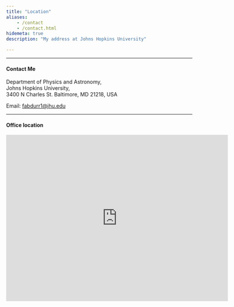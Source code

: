 ```yaml
---
title: "Location"
aliases:
    - /contact
    - /contact.html
hidemeta: true
description: "My address at Johns Hopkins University"

---
```


---

#### Contact Me

Department of Physics and Astronomy, <br/>
Johns Hopkins University, <br/>
3400 N Charles St. Baltimore, MD 21218, USA

Email: <fabdurr1@jhu.edu>

---

#### Office location

<iframe width="600" height="450" style="border:0" loading="lazy" allowfullscreen src="https://www.google.com/maps/embed/v1/place?q=place_id:ChIJeQ-qBN8EyIkRwuCcylFDhC0&key=AIzaSyAriLY2OQdUFwqsh-QTqWp1pQ1bop6A_Xo"></iframe>
